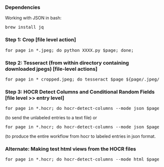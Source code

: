 ### Dependencies

Working with JSON in bash:
<pre>brew install jq</pre>


### Step 1: Crop [file level action]

<pre>for page in *.jpeg; do python XXXX.py $page; done;</pre>

### Step 2: Tesseract (from within directory containing downloaded jpegs) [file-level actions]

<pre>for page in *_cropped.jpeg; do tesseract $page ${page/.jpeg/} --psm 1 --oem 1 hocr; done;</pre>

### Step 3: HOCR Detect Columns and Conditional Random Fields [file level >> entry level]

<pre>for page in *.hocr; do hocr-detect-columns --mode json $page; done | jq .pages[0].lines[].completeText > ${page/.hocr/_lineoutput.txt}</pre>

(to send the unlabeled entries to a text file) or

<pre>for page in *.hocr; do hocr-detect-columns --mode json $page; done | jq .pages[0].lines[].completeText | sed 's/"//1' | sed 's/\\n//g' | tr -s '[:space:]' | python ../../city-directory-entry-parser/parse.py --training ../../city-directory-entry-parser/data/nyc-city-directories/nypl-labeled-70-training.csv</pre>

(to produce the entire workflow from hocr to labeled entries in json format.

### Alternate: Making test html views from the HOCR files

<pre>for page in *.hocr; do hocr-detect-columns --mode html $page; done > testing-output.html</pre>